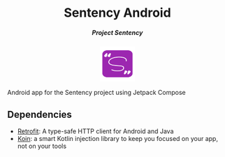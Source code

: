 <div align="center">
    <h1 align="center">Sentency Android</h1>
    <h5>Project Sentency</h5>
    <img  width="80" height="80" src="./icon.svg">
</div>

Android app for the Sentency project using Jetpack Compose

## Dependencies

* [Retrofit](https://square.github.io/retrofit/): A type-safe HTTP client for Android and Java
* [Koin](https://insert-koin.io/): a smart Kotlin injection library to keep you focused on your app, not on your tools



